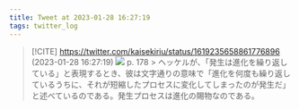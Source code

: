 ```yaml
---
title: Tweet at 2023-01-28 16:27:19
tags: twitter_log
---
```


> [!CITE] https://twitter.com/kaisekiriu/status/1619235658861776896 (2023-01-28 16:27:19)
> ![](https://twitter.com/kaisekiriu/status/1619235658861776896)
> p. 178
> &gt; ヘッケルが、「発生は進化を繰り返している」と表現するとき、彼は文字通りの意味で「進化を何度も繰り返しているうちに、それが短縮したプロセスに変化してしまったのが発生だ」と述べているのである。発生プロセスは進化の賜物なのである。
